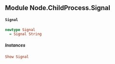 ## Module Node.ChildProcess.Signal

#### `Signal`

``` purescript
newtype Signal
  = Signal String
```

##### Instances
``` purescript
Show Signal
```


